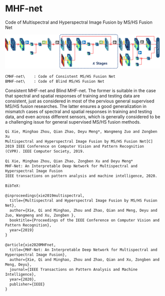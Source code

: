 # MHF-net
Code of Multispectral and Hyperspectral Image Fusion by MS/HS Fusion Net

![We should have a image here](https://github.com/XieQi2015/ImageFolder/raw/master/MHFnet/MHF-net2.png)

    CMHF-net\    : Code of Consistent MS/HS Fusion Net
    BMHF-net\    : Code of Blind MS/HS Fusion Net

Consistent MHF-net and Blind MHF-net. The former is suitable in the case that spectral and spatial responses of training and testing data are consistent, just as considered in most of the pervious general supervised MS/HS fusion researches. The latter ensures a good generalization in mismatch cases of spectral and spatial responses in training and testing data, and even across different sensors, which is generally considered to be a challenging issue for general supervised MS/HS fusion methods.


    Qi Xie, Minghao Zhou, Qian Zhao, Deyu Meng*, Wangmeng Zuo and Zongben Xu
    Multispectral and Hyperspectral Image Fusion by MS/HS Fusion Net[C]
    2019 IEEE Conference on Computer Vision and Pattern Recognition (CVPR). IEEE Computer Society, 2019.

    Qi Xie, Minghao Zhou, Qian Zhao, Zongben Xu and Deyu Meng* 
    MHF-Net: An Interpretable Deep Network for Multispectral and Hyperspectral Image Fusion
    IEEE transactions on pattern analysis and machine intelligence, 2020.

    BibTeX:
    
    @inproceedings{xie2019multispectral,
      title={Multispectral and Hyperspectral Image Fusion by MS/HS Fusion Net},
      author={Xie, Qi and Minghao, Zhou and Zhao, Qian and Meng, Deyu and Zuo, Wangmeng and Xu, Zongben },
      booktitle={Proceedings of the IEEE Conference on Computer Vision and Pattern Recognition},
      year={2019} 
    }

    @article{xie2020MHFnet,
      title={MHF-Net: An Interpretable Deep Network for Multispectral and Hyperspectral Image Fusion},
      author={Xie, Qi and Minghao, Zhou and Zhao, Qian and Xu, Zongben and Meng, Deyu},
      journal={IEEE Transactions on Pattern Analysis and Machine Intelligence},
      year={2020},
      publisher={IEEE}
    }
